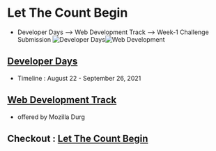 # Let The Count Begin
* Developer Days --> Web Development Track --> Week-1 Challenge Submission
![Developer Days](https://d1fdloi71mui9q.cloudfront.net/niT5FCERQxmUlORNHyGS_dMW63U6raEsPK7BF)![Web Development](https://lh3.googleusercontent.com/proxy/i3Tj8J4axJ0bKE9XHzrFElvEVNI0z6wIO4vhQSIm3mJ7w6NljrhA0G6ONbcOY7wqFafhMfxyiToPXckADpdn_s6lpPqpYeUSBME1S7XbvRdz6j2a)
## [Developer Days](https://developerdays.tech/)
* Timeline : August 22 - September 26, 2021

## [Web Development Track](https://developerdays.tech/track/0)
* offered by Mozilla Durg

## Checkout : [Let The Count Begin](https://shwetkhatri2001.github.io/Let-The-Count-Begin/)



